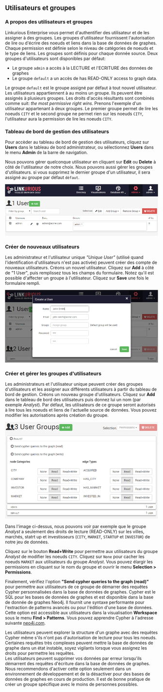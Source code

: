 ## Utilisateurs et groupes

### A propos des utilisateurs et groupes 

Linkurious Enterprise vous permet d'authentifier des utilisateur et de les assigner à des groupes. Les groupes d'utilisateur fournissent l'autorisation de lire ou d'écrire des noeuds et liens dans la base de données de graphes. Chaque permission est définie selon le niveau de catégories de noeuds et le type de liens. Les groupes sont définis pour chaque donnée source. Deux groupes d'utilisateurs sont disponibles par défaut:

*  Le groupe `admin` a accès à la LECTURE et l'ECRITURE des données de graphes
*  Le groupe  `default` a un accès de has READ-ONLY access to graph data.

Le groupe `default` est le groupe assigné par défaut à tout nouvel utilisateur. 
Les utilisateurs appartiennent à au moins un groupe. Ils peuvent être assignés à plusieurs groupes. Les droits d'accès résultants sont combinés comme suit: *the most permissive right wins*. Prenons l'exemple d'un utilisateur appartenant à deux groupes. Le premier groupe permet de lire les noeuds `CITY` et le second groupe ne permet rien sur les noeuds `CITY`, l'utilisateur aura la permission de lire les noeuds `CITY`.

### Tableau de bord de gestion des utilisateurs

Pour accèder au tableau de bord de gestion des utilisateurs, cliquez sur **Users** dans le tableau de bord administrateur, ou sélectionnez **Users** dans le menu **Admin** de la barre de navigation. 

Nous pouvons gérer quelconque utilisateur en cliquant sur **Edit** ou **Delete** à côté de l'utilisateur de notre choix. Nous pouvons aussi gérer les groupes d'utilisateurs. si vous supprimez le dernier groupe d'un utilisateur, il sera assigné au groupe par défaut `défaut`. 

![user-management](../../en/administrate/user-management.png)

### Créer de nouveaux utilisateurs

Les administrateur et l'utilisateur unique *"Unique User"* (utilisé quand l'identification d'utilisateurs n'est pas activée) peuvent créer des compte de nouveaux utilisateurs. Créons un nouvel utilisateur. Cliquez sur **Add** à côté de "1 User", puis remplissez tous les champs du formulaire. Notez qu'il est possible d'affecter un groupe à l'utilisateur. Cliquez sur **Save** une fois le formulaire rempli. 

![new-user](../../en/administrate/new-user.png)

### Créer et gérer les groupes d'utilisateurs

Les administrateurs et l'utilisateur unique peuvent créer des groupes d'utilisateurs et les assigner aux différents utilisateurs à partir du tableau de bord de gestion. Créons un nouveau groupe d'utilisateurs. Cliquez sur **Add** dans le tableau de bord des utilisateurs puis donnez lui un nom (par exemple *Analyst*). Par défaut, les utilisateurs de ce groupe seront autorisés à lire tous les noeuds et liens de l'actuelle source de données. Vous pouvez modifier les autorisations après création du groupe.

![group-management](../../en/administrate/group-management.png)

Dans l'image ci-dessus, nous pouvons voir par exemple que le groupe *Analyst* a seulement des droits de lecture (READ-ONLY) sur les villes, marchés, statrt up et investisseurs (`CITY`, `MARKET`, `STARTUP` et `INVESTOR`) de notre jeu de données.

Cliquez sur le bouton **Read+Write** pour permettre aux utilisateurs du groupe  *Analyst* de modifier les noeuds `CITY`. Cliquez sur `None` pour cacher les noeuds `MARKET` aux utilisateurs du groupe *Analyst*. Vous pouvez élargir les permissions en cliquant sur le nom du groupe et ouvrir le menu **Selection > Permissions**.

Finalement, vérifiez l'option **"Send cypher queries to the graph (read)"** pour permettre aux utilisateurs de ce groupe de démarrer des requêtes Cypher personnalisées dans la base de données de graphes. Cypher est le SQL pour les bases de données de graphes et est disponible dans la base de donnée de graphes Neo4j. Il fournit une syntaxe performante pour l'extraction de patterns avancés ou pour l'édition d'une base de données. Cette option est accessible aux utilisateurs dans la visualisation **Workspace** sous le menu **Find > Patterns**. Vous pouvez apprendre Cypher à l'adresse suivante [neo4j.com](http://neo4j.com/developer/cypher-query-language/).

<div class="alert alert-warning">
  Les utilisateurs peuvent explorer la structure d'un graphe avec des requêtes Cypher même s'ils n'ont pas d'autorisation de lecture pour tous les noeuds. Certaines requêtes très complexes peuvent mettre la base de données de graphe dans un état instable, soyez vigilants lorsque vous assignez les droits pour permettre les requêtes. 
</div>

<div class="alert alert-danger">
  Les utilisateurs peuvent supprimer vos données par erreur lorsqu'ils démarrent des requêtes d'écriture dans la base de données de graphes. Nous recommendons d'activer cette option seulement dans un environnement de développement et de la désactiver pour des bases de données de graphes en cours de production. Il est de bonne pratique de créer un groupe spécifique avec le moins de personnes possibles. 
</div>
